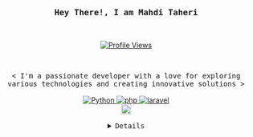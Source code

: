 <h3 align="center">
    <samp>Hey There!, I am <b>Mahdi Taheri</b>
    </samp>
</h3>
<br>
<p align="center">
  <a href="https://github.com/MhdiTaheri">
    <img alt="Profile Views" src="https://komarev.com/ghpvc/?username=MhdiTaheri&color=blueviolet" />
  </a>
</p>
<br>
<p align="center">
    <samp>
        <  I'm a passionate developer with a love for exploring various technologies and creating innovative solutions  >
        <br>
        <br>
    </samp>
    <a href="https://github.com/MhdiTaheri?tab=repositories" target="_blank">
        <img alt="Python" src="https://img.shields.io/badge/-Python-3776AB?style=flat-square&logo=Python&logoColor=white">
    </a>
    <a href="https://github.com/MhdiTaheri?tab=repositories" target="_blank">
        <img alt="php" src="https://img.shields.io/badge/-php-4DABD4?style=flat-square&logo=php&logoColor=white">
    </a>
    <a href="https://github.com/MhdiTaheri?tab=repositories" target="_blank">
        <img alt="laravel" src="https://img.shields.io/badge/-laravel-9b3675?style=flat-square&logo=laravel&logoColor=white">
    </a>
    <br>
    <a href="https://www.buymeacoffee.com/mahditaheri" target="_blank">
        <img alt="Buy_Me_A_Coffee" src="https://img.shields.io/badge/Buy_Me_A_Coffee-FFDD00?style=for-the-badge&logo=buy-me-a-coffee&logoColor=black" height="20em">
    </a>
</p>
<details align="center">
    <summary> <samp>Details</samp></summary>
    <p align="center">
        <br>
        <center>
            <img height="170em"
                src="https://github-readme-stats.vercel.app/api/top-langs/?username=MhdiTaheri&layout=compact&theme=radical&hide_border=true"
                alt="Top Languages" />
        </center>
        <br>
        <img height="160em"
            src="https://github-readme-stats.vercel.app/api?username=MhdiTaheri&show_icons=true&theme=radical&hide_border=true&count_private=true"
            alt="GitHub Stats" />
        <img height="160em"
            src="https://github-readme-streak-stats.herokuapp.com/?user=MhdiTaheri&show_icons=true&theme=radical&hide_border=true&count_private=true"
            style="float:right"
            alt="GitHub Streak" />
        <img height="227em"
            src="http://github-profile-summary-cards.vercel.app/api/cards/profile-details?username=MhdiTaheri&theme=radical"
            alt="GitHub Summary" />
    </p>
</details>
